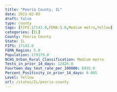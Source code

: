 ```yaml
---
title: "Peoria County, IL"
date: 2021-02-05
draft: false
type: county
tags: [FIPS:17143.0,FEMA:5.0,Medium metro,Yellow]
categories: [IL]
County: Peoria County
State: IL
FIPS: 17143.0
FEMA_Region: 5.0
Population: 179179.0
NCHS_Urban_Rural_Classification: Medium metro
Tests_in_prior_14_days: 12426.0
Fourteen_day_test_rate_per_100000: 6935.0
Percent_Positivity_in_prior_14_days: 0.065
Level: Yellow
url: /states/IL/peoria-county
---
```



